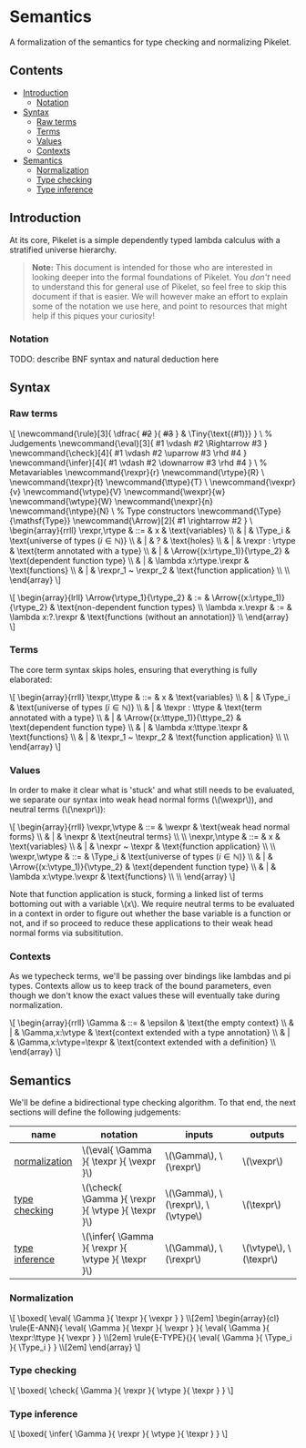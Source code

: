 # Semantics

A formalization of the semantics for type checking and normalizing Pikelet.

## Contents

- [Introduction](#introduction)
  - [Notation](#notation)
- [Syntax](#syntax)
  - [Raw terms](#raw-terms)
  - [Terms](#terms)
  - [Values](#values)
  - [Contexts](#contexts)
- [Semantics](#semantics)
  - [Normalization](#normalization)
  - [Type checking](#type-checking)
  - [Type inference](#type-inference)

## Introduction

At its core, Pikelet is a simple dependently typed lambda calculus with a
stratified universe hierarchy.

> **Note:**
> This document is intended for those who are interested in looking deeper into the formal foundations of Pikelet.
> You _don't_ need to understand this for general use of Pikelet, so feel free to skip this document if that is easier.
> We will however make an effort to explain some of the notation we use here, and point to resources that might help if this piques your curiosity!

### Notation

TODO: describe BNF syntax and natural deduction here

## Syntax

### Raw terms

\\[
\\newcommand{\rule}[3]{ \dfrac{ ~~#2~~ }{ ~~#3~~ } & \Tiny{\text{(#1)}} }
\\
% Judgements
\\newcommand{\eval}[3]{ #1 \vdash #2 \Rightarrow #3 }
\\newcommand{\check}[4]{ #1 \vdash #2 \uparrow #3 \rhd #4 }
\\newcommand{\infer}[4]{ #1 \vdash #2 \downarrow #3 \rhd #4 }
\\
% Metavariables
\\newcommand{\rexpr}{r}
\\newcommand{\rtype}{R}
\\
\\newcommand{\texpr}{t}
\\newcommand{\ttype}{T}
\\
\\newcommand{\vexpr}{v}
\\newcommand{\vtype}{V}
\\newcommand{\wexpr}{w}
\\newcommand{\wtype}{W}
\\newcommand{\nexpr}{n}
\\newcommand{\ntype}{N}
\\
% Type constructors
\\newcommand{\Type}{\mathsf{Type}}
\\newcommand{\Arrow}[2]{ #1 \rightarrow #2 }
\\
\begin{array}{rrll}
    \rexpr,\rtype   & ::= & x                               & \text{variables} \\\\
                    &   | & \Type_i                         & \text{universe of types ($i \in \mathbb{N}$)} \\\\
                    &   | & ?                               & \text{holes} \\\\
                    &   | & \rexpr : \rtype                 & \text{term annotated with a type} \\\\
                    &   | & \Arrow{(x:\rtype_1)}{\rtype_2}  & \text{dependent function type} \\\\
                    &   | & \lambda x:\rtype.\rexpr         & \text{functions} \\\\
                    &   | & \rexpr_1 ~ \rexpr_2             & \text{function application} \\\\
    \\\\
\end{array}
\\]

\\[
\begin{array}{lrll}
    \Arrow{\rtype_1}{\rtype_2} & := & \Arrow{(x:\rtype_1)}{\rtype_2}  & \text{non-dependent function types} \\\\
    \lambda x.\rexpr           & := & \lambda x:?.\rexpr              & \text{functions (without an annotation)} \\\\
\end{array}
\\]

### Terms

The core term syntax skips holes, ensuring that everything is fully elaborated:

\\[
\begin{array}{rrll}
    \texpr,\ttype   & ::= & x                               & \text{variables} \\\\
                    &   | & \Type_i                         & \text{universe of types ($i \in \mathbb{N}$)} \\\\
                    &   | & \texpr : \ttype                 & \text{term annotated with a type} \\\\
                    &   | & \Arrow{(x:\ttype_1)}{\ttype_2}  & \text{dependent function type} \\\\
                    &   | & \lambda x:\ttype.\texpr         & \text{functions} \\\\
                    &   | & \texpr_1 ~ \texpr_2             & \text{function application} \\\\
    \\\\
\end{array}
\\]

### Values

In order to make it clear what is 'stuck' and what still needs to be evaluated,
we separate our syntax into weak head normal forms (\\(\wexpr\\)),
and neutral terms (\\(\nexpr\\)):

\\[
\begin{array}{rrll}
    \vexpr,\vtype   & ::= & \wexpr                          & \text{weak head normal forms} \\\\
                    &   | & \nexpr                          & \text{neutral terms} \\\\
    \\\\
    \nexpr,\ntype   & ::= & x                               & \text{variables} \\\\
                    &   | & \nexpr ~ \texpr                 & \text{function application} \\\\
    \\\\
    \wexpr,\wtype   & ::= & \Type_i                         & \text{universe of types ($i \in \mathbb{N}$)} \\\\
                    &   | & \Arrow{(x:\vtype_1)}{\vtype_2}  & \text{dependent function type} \\\\
                    &   | & \lambda x:\vtype.\vexpr         & \text{functions} \\\\
    \\\\
\end{array}
\\]

Note that function application is stuck,
forming a linked list of terms bottoming out with a variable \\(x\\).
We require neutral terms to be evaluated in a context in order to figure out  whether the base variable is a function or not,
and if so proceed to reduce these applications to their weak head normal forms via subsititution.

### Contexts

As we typecheck terms, we'll be passing over bindings like lambdas and pi types.
Contexts allow us to keep track of the bound parameters,
even though we don't know the exact values these will eventually take during normalization.

\\[
\begin{array}{rrll}
    \Gamma  & ::= & \epsilon                    & \text{the empty context} \\\\
            &   | & \Gamma,x:\vtype             & \text{context extended with a type annotation} \\\\
            &   | & \Gamma,x:\vtype=\texpr      & \text{context extended with a definition} \\\\
\end{array}
\\]

## Semantics

We'll be define a bidirectional type checking algorithm.
To that end, the next sections will define the following judgements:

| name                              | notation                                             | inputs                                   | outputs                    |
|-----------------------------------|------------------------------------------------------|------------------------------------------|----------------------------|
| [normalization](#normalization)   | \\(\eval{ \Gamma }{ \texpr }{ \vexpr }\\)            | \\(\Gamma\\), \\(\rexpr\\)               | \\(\vexpr\\)               |
| [type checking](#type-checking)   | \\(\check{ \Gamma }{ \rexpr }{ \vtype }{ \texpr }\\) | \\(\Gamma\\), \\(\rexpr\\), \\(\vtype\\) | \\(\texpr\\)               |
| [type inference](#type-inference) | \\(\infer{ \Gamma }{ \rexpr }{ \vtype }{ \texpr }\\) | \\(\Gamma\\), \\(\rexpr\\)               | \\(\vtype\\), \\(\texpr\\) |

### Normalization

\\[
\boxed{
    \eval{ \Gamma }{ \texpr }{ \vexpr }
}
\\\\[2em]
\begin{array}{cl}
    \rule{E-ANN}{
        \eval{ \Gamma }{ \texpr }{ \vexpr }
    }{
        \eval{ \Gamma }{ \texpr:\ttype }{ \vexpr }
    }
    \\\\[2em]
    \rule{E-TYPE}{}{
        \eval{ \Gamma }{ \Type_i }{ \Type_i }
    }
    \\\\[2em]
\end{array}
\\]

### Type checking

\\[
\boxed{
    \check{ \Gamma }{ \rexpr }{ \vtype }{ \texpr }
}
\\]

### Type inference

\\[
\boxed{
    \infer{ \Gamma }{ \rexpr }{ \vtype }{ \texpr }
}
\\]
